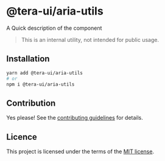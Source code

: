 # @tera-ui/aria-utils

A Quick description of the component

> This is an internal utility, not intended for public usage.

## Installation

```sh
yarn add @tera-ui/aria-utils
# or
npm i @tera-ui/aria-utils
```

## Contribution

Yes please! See the
[contributing guidelines](https://github.com/hieumau12/tera-ui/blob/master/CONTRIBUTING.md)
for details.

## Licence

This project is licensed under the terms of the
[MIT license](https://github.com/hieumau12/tera-ui/blob/master/LICENSE).
